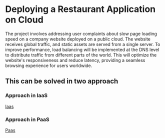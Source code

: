 # Deploying a Restaurant Application on Cloud

The project involves addressing user complaints about slow page loading speed on a company website deployed on a public cloud. The website receives global traffic, and static assets are served from a single server. To improve performance, load balancing will be implemented at the DNS level to distribute traffic from different parts of the world. This will optimize the website's responsiveness and reduce latency, providing a seamless browsing experience for users worldwide.

## This can be solved in two approach

### Approach in IaaS

[Iaas](IaasApproach)

### Approach in PaaS

[Paas](PaasApproach)
